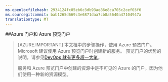 ```yaml
---
ms.openlocfilehash: 2934124fc05eb6c3db93ae86e8ca705c2cef03f6
ms.sourcegitcommit: bab1265d669c3e6871daa7cb8a5640a47104947a
translationtype: MT
---
```

##Azure 门户和 Azure 预览门户

> [AZURE.IMPORTANT] 本文档中的步骤操作，使用 Azure 预览门户。 Microsoft 建议使用 Azure 预览门户时创建新的服务。 预览门户的优势的说明，请参见[DevOps 就有更多超一大笔](http://azure.microsoft.com/overview/preview-portal/)。 
> 
> 服务和 Azure 预览门户中创建的资源中是不可见的 Azure 的门户，因为他们使用一种新的资源模型。